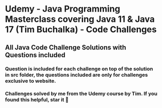 # Udemy - Java Programming Masterclass covering Java 11 & Java 17 (Tim Buchalka) - Code Challenges

## All Java Code Challenge Solutions with Questions included 

### Question is included for each challenge on top of the solution in src folder, the questions included are only for challenges exclusive to website. 

### Challenges solved by me from the Udemy course by Tim. If you found this helpful, star it :star2:


